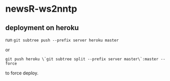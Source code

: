 newsR-ws2nntp
=============

deployment on heroku
--------------------

run `git subtree push --prefix server heroku master`

or 

``git push heroku \`git subtree split --prefix server master\`:master --force``

to force deploy.


